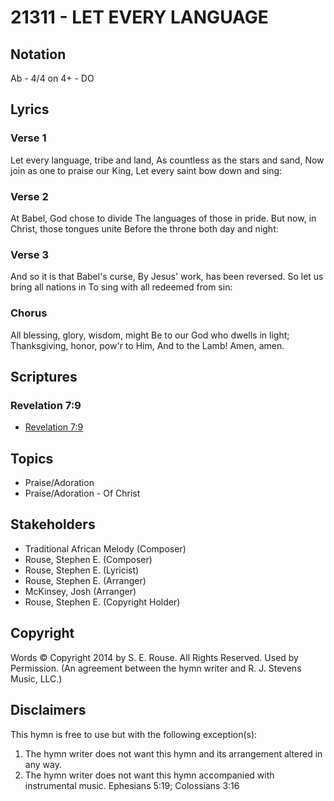 # 21311 - LET EVERY LANGUAGE

## Notation

Ab - 4/4 on 4+ - DO

## Lyrics

### Verse 1

Let every language,  tribe and land, As countless as the stars and sand, Now join as one to praise our King, Let every saint bow down and sing: 

### Verse 2

At Babel, God chose to divide The languages of those in pride. But now, in Christ, those tongues unite Before the throne both day and night: 

### Verse 3

And so it is that Babel's curse, By Jesus' work, has been reversed. So let us bring all nations in To sing with all redeemed from sin: 

### Chorus

All blessing, glory, wisdom, might Be to our God who dwells in light; Thanksgiving, honor, pow'r to Him, And to the Lamb! Amen, amen. 


## Scriptures

### Revelation 7:9

- [Revelation 7:9](https://www.biblegateway.com/passage/?search=Revelation%207%3A9)


## Topics

- Praise/Adoration
- Praise/Adoration - Of Christ

## Stakeholders

- Traditional African Melody (Composer)
- Rouse, Stephen E. (Composer)
- Rouse, Stephen E. (Lyricist)
- Rouse, Stephen E. (Arranger)
- McKinsey, Josh (Arranger)
- Rouse, Stephen E. (Copyright Holder)

## Copyright

Words © Copyright 2014 by S. E. Rouse.  All Rights Reserved. Used by Permission.
(An agreement between the hymn writer and R. J. Stevens Music, LLC.)

## Disclaimers

This hymn is free to use but with the following exception(s):
1. The hymn writer does not want this hymn and its arrangement altered in any way.
2. The hymn writer does not want this hymn accompanied with instrumental music.
Ephesians 5:19; Colossians 3:16

